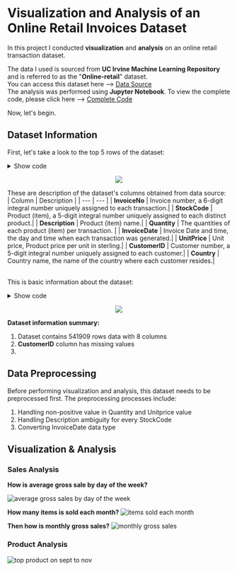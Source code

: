 # Visualization and Analysis of an Online Retail Invoices Dataset
In this project I conducted **visualization** and **analysis** on an online retail transaction dataset. 

The data I used is sourced from **UC Irvine Machine Learning Repository** and is referred to as the "**Online-retail**" dataset.  
You can access this dataset here --> [Data Source](https://archive.ics.uci.edu/dataset/352/online+retail)  
The analysis was performed using **Jupyter Notebook**. To view the complete code, please click here --> [Complete Code](https://github.com/geraldsimanullang/Online-Retail-Invoices-Visualization-Analysis/blob/main/Online%20Retail%20Invoices%20Analysis.ipynb)

Now, let's begin.

## Dataset Information

First, let's take a look to the top 5 rows of the dataset:  

<details> 
  <summary>Show code</summary>  
  
  ```python
  df.head()
  ```    
</details>

<p align="center">
  <img src="https://github.com/geraldsimanullang/Visualization-and-analysis-of-an-online-retail-invoices-dataset/assets/154493278/ca9d675d-543b-45dc-9966-3e2fed351c92">
</p>

These are description of the dataset's columns obtained from data source:  
| Column | Description |
| --- | --- |
| **InvoiceNo** | Invoice number, a 6-digit integral number uniquely assigned to each transaction.|
| **StockCode** | Product (item), a 5-digit integral number uniquely assigned to each distinct product.|
| **Description** | Product (item) name.|
| **Quantity** | The quantities of each product (item) per transaction.  |
| **InvoiceDate** | Invoice Date and time, the day and time when each transaction was generated.|
| **UnitPrice** | Unit price, Product price per unit in sterling.|
| **CustomerID** | Customer number, a 5-digit integral number uniquely assigned to each customer.|
| **Country** | Country name, the name of the country where each customer resides.|  
<br/>

This is basic information about the dataset:  
<details>
  <summary>Show code</summary>

  ```python
  df.info()
  ```
  
</details>
<p align="center">
  <img src="https://github.com/geraldsimanullang/Visualization-and-analysis-of-an-online-retail-invoices-dataset/assets/154493278/bad6219a-5f96-4294-9c7e-22a95de0bcec"
</p>  
<br/>

**Dataset information summary:**  
1. Dataset contains 541909 rows data with 8 columns
2. **CustomerID** column has missing values
3. 


## Data Preprocessing
Before performing visualization and analysis, this dataset needs to be preprocessed first. The preprocessing processes include:  
1. Handling non-positive value in Quantity and Unitprice value
2. Handling Description ambiguity for every StockCode
3. Converting InvoiceDate data type

## Visualization & Analysis  
### Sales Analysis
**How is average gross sale by day of the week?**

![average gross sales by day of the week](https://github.com/geraldsimanullang/Visualization-and-analysis-of-an-online-retail-invoices-dataset/assets/154493278/70b37889-a3a6-4589-a4a0-745e20880601)

**How many items is sold each month?**
![items sold each month](https://github.com/geraldsimanullang/Visualization-and-analysis-of-an-online-retail-invoices-dataset/assets/154493278/8aadcfae-0437-408e-abf2-404812934b94)


**Then how is monthly gross sales?**
![monthly gross sales](https://github.com/geraldsimanullang/Visualization-and-analysis-of-an-online-retail-invoices-dataset/assets/154493278/d6610f86-49f2-405b-8933-71897b245d72)

### Product Analysis
![top product on sept to nov](https://github.com/geraldsimanullang/Visualization-and-analysis-of-an-online-retail-invoices-dataset/assets/154493278/f30e3edd-924d-4007-9c45-e402955a469e)
